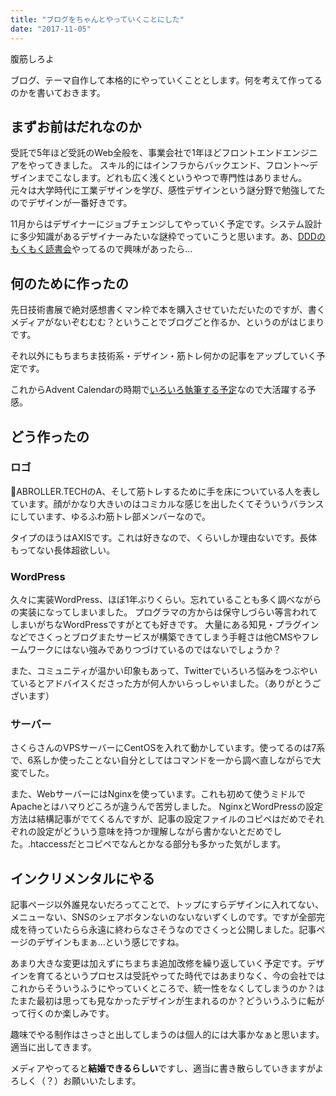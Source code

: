 ```yaml
---
title: "ブログをちゃんとやっていくことにした"
date: "2017-11-05"
---
```


腹筋しろよ

ブログ、テーマ自作して本格的にやっていくこととします。何を考えて作ってるのかを書いておきます。

## まずお前はだれなのか

受託で5年ほど受託のWeb全般を、事業会社で1年ほどフロントエンドエンジニアをやってきました。 スキル的にはインフラからバックエンド、フロント〜デザインまでこなします。どれも広く浅くというやつで専門性はありません。 元々は大学時代に工業デザインを学び、感性デザインという謎分野で勉強してたのでデザインが一番好きです。

11月からはデザイナーにジョブチェンジしてやっていく予定です。システム設計に多少知識があるデザイナーみたいな謎枠でっていこうと思います。あ、[DDDのもくもく読書会](https://teamspirit.connpass.com/)やってるので興味があったら...

## 何のために作ったの

先日技術書展で絶対感想書くマン枠で本を購入させていただいたのですが、書くメディアがないぞむむむ？ということでブログごと作るか、というのがはじまりです。

それ以外にもちまちま技術系・デザイン・筋トレ何かの記事をアップしていく予定です。

これからAdvent Calendarの時期で[いろいろ執筆する予定](https://adventar.org/users/10422)なので大活躍する予感。

## どう作ったの

### ロゴ

ABROLLER.TECHのA、そして筋トレするために手を床についている人を表しています。顔がかなり大きいのはコミカルな感じを出したくてそういうバランスにしています、ゆるふわ筋トレ部メンバーなので。

タイプのほうはAXISです。これは好きなので、くらいしか理由ないです。長体もってない長体超欲しい。

### WordPress

久々に実装WordPress、ほぼ1年ぶりくらい。忘れていることも多く調べながらの実装になってしまいました。 プログラマの方からは保守しづらい等言われてしまいがちなWordPressですがとても好きです。 大量にある知見・プラグインなどでさくっとブログまたサービスが構築できてしまう手軽さは他CMSやフレームワークにはない強みでありつづけているのではないでしょうか？

また、コミュニティが温かい印象もあって、Twitterでいろいろ悩みをつぶやいているとアドバイスくださった方が何人かいらっしゃいました。（ありがとうございます）

### サーバー

さくらさんのVPSサーバーにCentOSを入れて動かしています。使ってるのは7系で、6系しか使ったことない自分としてはコマンドを一から調べ直しながらで大変でした。

また、WebサーバーにはNginxを使っています。これも初めて使うミドルでApacheとはハマりどころが違うんで苦労しました。 NginxとWordPressの設定方法は結構記事がでてくるんですが、記事の設定ファイルのコピペはだめでそれぞれの設定がどういう意味を持つか理解しながら書かないとだめでした。.htaccessだとコピペでなんとかなる部分も多かった気がします。

## インクリメンタルにやる

記事ページ以外誰見ないだろってことで、トップにすらデザインに入れてない、メニューない、SNSのシェアボタンないのないないずくしのです。ですが全部完成を待っていたらら永遠に終わらなさそうなのでさくっと公開しました。記事ページのデザインもまぁ...という感じですね。

あまり大きな変更は加えずにちまちま追加改修を繰り返していく予定です。デザインを育てるというプロセスは受託やってた時代ではあまりなく、今の会社ではこれからそういうふうにやっていくところで、統一性をなくしてしまうのか？はたまた最初は思っても見なかったデザインが生まれるのか？どういうふうに転がって行くのか楽しみです。

趣味でやる制作はさっさと出してしまうのは個人的には大事かなぁと思います。適当に出してきます。

メディアやってると**結婚できるらしい**ですし、適当に書き散らしていきますがよろしく（？）お願いいたします。
